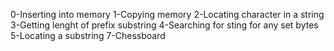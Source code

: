 0-Inserting into memory
1-Copying memory
2-Locating character in a string
3-Getting lenght of prefix substring
4-Searching for sting for any set bytes
5-Locating a substring
7-Chessboard
